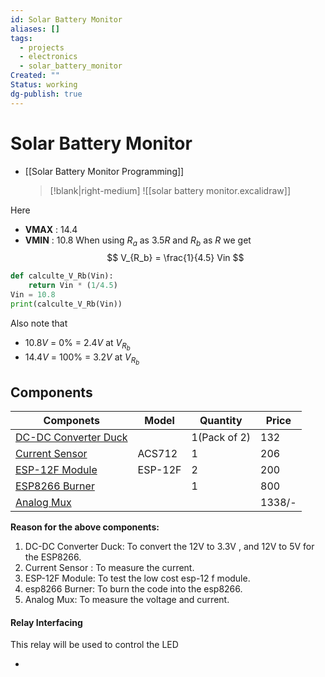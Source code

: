 ```yaml
---
id: Solar Battery Monitor
aliases: []
tags:
  - projects
  - electronics
  - solar_battery_monitor
Created: ""
Status: working
dg-publish: true
---
```

# Solar Battery Monitor

- [[Solar Battery Monitor Programming]]
  > [!blank|right-medium]
  > ![[solar battery monitor.excalidraw]]

Here

- **VMAX** : 14.4
- **VMIN** : 10.8
  When using $R_a$ as $3.5 R$ and $R_b$ as $R$ we get
  $$
  V_{R_b} = \frac{1}{4.5} Vin
  $$

```python
def calculte_V_Rb(Vin):
	return Vin * (1/4.5)
Vin = 10.8
print(calculte_V_Rb(Vin))

```

Also note that

- $10.8V$ = $0\%$ = $2.4 V$ at $V_{R_b}$
- $14.4V$ = $100\%$ = $3.2V$ at $V_{R_b}$

## Components

| Componets                                                                                                                                                                                                                                                                                                                                                                                                                                                                             | Model   | Quantity     | Price  |
| ------------------------------------------------------------------------------------------------------------------------------------------------------------------------------------------------------------------------------------------------------------------------------------------------------------------------------------------------------------------------------------------------------------------------------------------------------------------------------------- | ------- | ------------ | ------ |
| [DC-DC Converter Duck](https://amzn.in/d/72f7SH8)                                                                                                                                                                                                                                                                                                                                                                                                                                     |         | 1(Pack of 2) | 132    |
| [Current Sensor](https://robu.in/product/acs712-30a-range-current-sensor-module-hall-sensor/)                                                                                                                                                                                                                                                                                                                                                                                         | ACS712  | 1            | 206    |
| [ESP-12F Module](https://robu.in/product/latest-esp-12f-esp8266-wifi-module-ap-station-remote-serial-wireless-iot-board/)                                                                                                                                                                                                                                                                                                                                                             | ESP-12F | 2            | 200    |
| [ESP8266 Burner](https://www.amazon.in/Walnut-Innovations-ESP8266-Fixture-Development/dp/B08WX14BK8/ref=sr_1_7?dib=eyJ2IjoiMSJ9.dvkHYKiniCIN9-lNKQiT4Yhk7p9WuRCoVPpO2An27h3W7O_VpSuw7DLcDDKfWXJvmqZLF0I3IVr2rgkHn6LDEC-wv0KNgB4YNwgx8VDlNiB-_SrfUx_uwf42hyNZmCBFC3esyLvN3erGpuHgNtbwlEF1My8cOgK5qkmofs5JaR_b-4HfTiWiKiK_nXhEjLB8N4bMGtQWpoJp7EqWOsoN_Qps72YxjmU7gKd9N75JFJo.HMcG8e1TfUXdVDPzWywNp2Ew6s5KpXdHN8jUUxCDLLw&dib_tag=se&keywords=esp8266+programmer&qid=1727445021&sr=8-7) |         | 1            | 800    |
| [Analog Mux](https://amzn.in/d/4Ng8vKp)                                                                                                                                                                                                                                                                                                                                                                                                                                               |         |              | 1338/- |

**Reason for the above components:**

1. DC-DC Converter Duck: To convert the 12V to 3.3V , and 12V to 5V for the ESP8266.
2. Current Sensor : To measure the current.
3. ESP-12F Module: To test the low cost esp-12 f module.
4. esp8266 Burner: To burn the code into the esp8266.
5. Analog Mux: To measure the voltage and current.

#### Relay Interfacing

This relay will be used to control the LED

-
